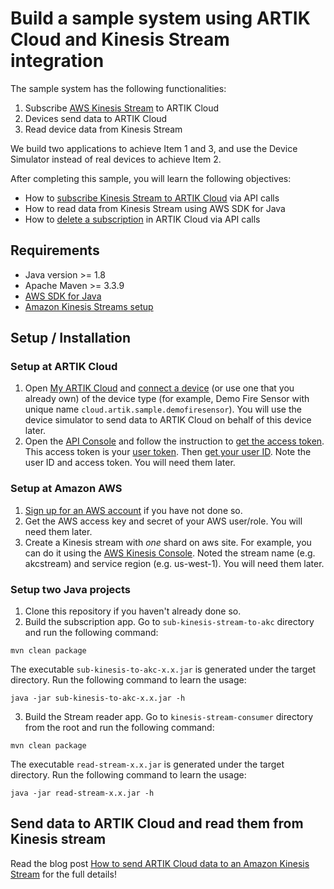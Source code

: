 # Build a sample system using ARTIK Cloud and Kinesis Stream integration 

The sample system has the following functionalities:
 1. Subscribe [AWS Kinesis Stream](http://docs.aws.amazon.com/streams/latest/dev/introduction.html) to ARTIK Cloud
 2. Devices send data to ARTIK Cloud
 3. Read device data from Kinesis Stream

We build two applications to achieve Item 1 and 3, and use the Device Simulator instead of real devices to achieve Item 2. 

After completing this sample, you will learn the following objectives:

- How to [subscribe Kinesis Stream to ARTIK Cloud](https://developer.artik.cloud/documentation/connect-the-data/push-to-amazon-kinesis.html) via API calls
- How to read data from Kinesis Stream using AWS SDK for Java
- How to [delete a subscription](https://developer.artik.cloud/documentation/api-reference/rest-api.html#delete-a-subscription) in ARTIK Cloud via API calls

## Requirements
- Java version >= 1.8
- Apache Maven >= 3.3.9
- [AWS SDK for Java](https://aws.amazon.com/developers/getting-started/java/)
- [Amazon Kinesis Streams setup](http://docs.aws.amazon.com/streams/latest/dev/before-you-begin.html)

## Setup / Installation

### Setup at ARTIK Cloud

 1. Open [My ARTIK Cloud](https://my.artik.cloud/) and [connect a device](/documentation/tools/web-tools.html#connecting-a-device) (or use one that you already own) of the device type (for example, Demo Fire Sensor with unique name `cloud.artik.sample.demofiresensor`). You will use the device simulator to send data to ARTIK Cloud on behalf of this device later. 
 2. Open the [API Console](https://developer.artik.cloud/documentation/tools/api-console.html) and follow the instruction to [get the access token](https://developer.artik.cloud/documentation/introduction/hello-world.html#step-2-get-an-access-token). This access token is your [user token](https://developer.artik.cloud/documentation/introduction/authentication.html#user-token). Then [get your user ID](https://developer.artik.cloud/documentation/tools/api-console.html#find-your-user-id). Note the user ID and access token. You will need them later.
 
### Setup at Amazon AWS

 1. [Sign up for an AWS account](http://docs.aws.amazon.com/streams/latest/dev/before-you-begin.html#setting-up-sign-up-for-aws) if you have not done so.
 2. Get the AWS access key and secret of your AWS user/role. You will need them later. 
 3. Create a Kinesis stream with *one* shard on aws site. For example, you can do it using the [AWS Kinesis Console](http://docs.aws.amazon.com/streams/latest/dev/managing-streams-console.html). Noted the stream name (e.g. akcstream) and service region (e.g. us-west-1). You will need them later.

### Setup two Java projects

 1. Clone this repository if you haven't already done so.
 2. Build the subscription app. Go to `sub-kinesis-stream-to-akc` directory and run the following command:
  ~~~shell
  mvn clean package
  ~~~
  The executable `sub-kinesis-to-akc-x.x.jar` is generated under the target directory. Run the following command to learn the usage:
  ~~~shell
  java -jar sub-kinesis-to-akc-x.x.jar -h
  ~~~

  3. Build the Stream reader app. Go to `kinesis-stream-consumer` directory from the root and run the following command:
  ~~~shell
  mvn clean package
  ~~~
  The executable `read-stream-x.x.jar` is generated under the target directory. Run the following command to learn the usage:
  ~~~shell
  java -jar read-stream-x.x.jar -h
  ~~~

## Send data to ARTIK Cloud and read them from Kinesis stream

Read the blog post [How to send ARTIK Cloud data to an Amazon Kinesis Stream](https://www.artik.io/blog/2017/04/how-to-send-artik-cloud-data-to-an-amazon-kinesis-stream/#section-demo) for the full details!
